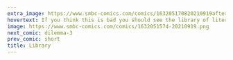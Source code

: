 ```yaml
---
extra_image: https://www.smbc-comics.com/comics/163205170820210919after.png
hovertext: If you think this is bad you should see the library of literary references. Also the well-populated shelf about sasquatch and aliens.
image: https://www.smbc-comics.com/comics/1632051574-20210919.png
next_comic: dilemma-3
prev_comic: short
title: Library
---
```


